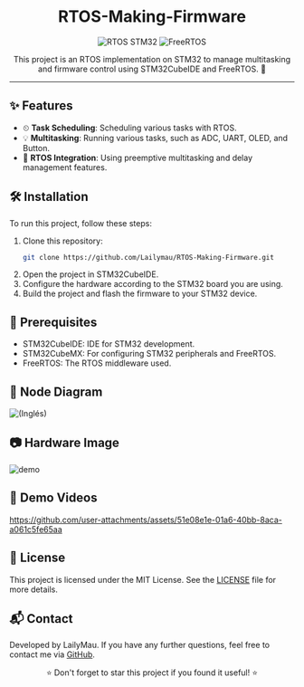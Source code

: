 <h1 align="center">RTOS-Making-Firmware</h1>

<p align="center">
  <img src="https://img.shields.io/badge/STM32-RTOS-blue?style=for-the-badge" alt="RTOS STM32">
  <img src="https://img.shields.io/badge/FreeRTOS-Embedded-brightgreen?style=for-the-badge" alt="FreeRTOS">
</p>

<p align="center">
  This project is an RTOS implementation on STM32 to manage multitasking and firmware control using STM32CubeIDE and FreeRTOS. 🚀
</p>

---

## ✨ Features

- ⏲ **Task Scheduling**: Scheduling various tasks with RTOS.
- 💡 **Multitasking**: Running various tasks, such as ADC, UART, OLED, and Button.
- 🔄 **RTOS Integration**: Using preemptive multitasking and delay management features.

## 🛠 Installation

To run this project, follow these steps:

1. Clone this repository:
   ```bash
   git clone https://github.com/Lailymau/RTOS-Making-Firmware.git
2. Open the project in STM32CubeIDE.
3. Configure the hardware according to the STM32 board you are using.
4. Build the project and flash the firmware to your STM32 device.

## 📝 Prerequisites

- STM32CubeIDE: IDE for STM32 development.
- STM32CubeMX: For configuring STM32 peripherals and FreeRTOS.
- FreeRTOS: The RTOS middleware used.

## 📂 Node Diagram
   ![(Inglés)](https://github.com/user-attachments/assets/6a18f95f-b7e8-4788-b45a-c2e8b71e8d57)

## 📷 Hardware Image

![demo](https://github.com/user-attachments/assets/0f4ac951-b498-43dd-a121-00fb6f114ffc)

## 🎥 Demo Videos
https://github.com/user-attachments/assets/51e08e1e-01a6-40bb-8aca-a061c5fe65aa

## 📄 License
This project is licensed under the MIT License. See the [LICENSE](https://github.com/Lailymau/RTOS-Making-Firmware/blob/main/LICENSE) file for more details.

## 📬 Contact
Developed by LailyMau. If you have any further questions, feel free to contact me via [GitHub](https://github.com/Lailymau).
<p align="center">⭐ Don't forget to star this project if you found it useful! ⭐</p>

